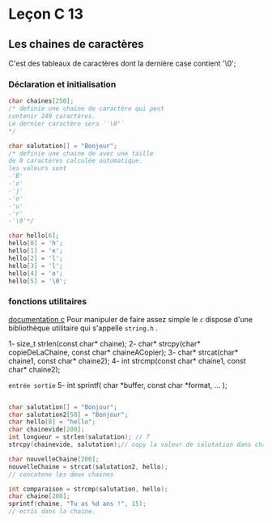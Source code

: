 # Leçon C 13

## Les chaines de caractères

C'est des tableaux de caractères dont la dernière case contient '\0'; 

### Déclaration et initialisation

``` c
char chaines[250]; 
/* definie une chaine de caractère qui peut
contenir 249 caractères. 
Le dernier caractère sera `'\0'`
*/

char salutation[] = "Bonjour";
/* definie une chaine de avec une taille 
de 8 caractères calculée automatique.
les valeurs sont 
-'B'
-'o'
-'j'
-'o'
-'u'
-'r'
-'\0'*/

char hello[6]; 
hello[0] = 'h';
hello[1] = 'e';
hello[2] = 'l';
hello[3] = 'l';
hello[4] = 'o';
hello[5] = '\0';
```

### fonctions utilitaires

[documentation c](https://en.cppreference.com/w/c/string/byte/strlen)
Pour manipuler de faire assez simple le `c` dispose d'une bibliothèque utilitaire qui s'appelle `string.h` .

1- size_t strlen(const char* chaine); 
2- char* strcpy(char* copieDeLaChaine, const char* chaineACopier); 
3- char* strcat(char* chaine1, const char* chaine2); 
4- int strcmp(const char* chaine1, const char* chaine2); 

 `entrée sortie`
5- int sprintf(  char  *buffer, const  char  *format, ... ); 

``` c

char salutation[] = "Bonjour";
char salutation2[50] = "Bonjour";
char hello[8] = "hello";
char chainevide[200];
int longueur = strlen(salutation); // 7
strcpy(chainevide, salutation);// copy la valeur de salutation dans chainevide

char nouvelleChaine[200];
nouvelleChaine = strcat(salutation2, hello); 
// concatene les deux chaines 

int comparaison = strcmp(salutation, hello);
char chaine[200];
sprintf(chaine, "Tu as %d ans !", 15);
// ecris dans la chaine.
```
